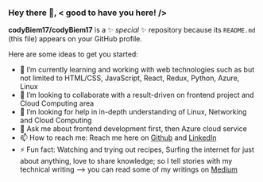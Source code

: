 ### Hey there 👋, < good to have you here! />


**codyBiem17/codyBiem17** is a ✨ _special_ ✨ repository because its `README.md` (this file) appears on your GitHub profile.

Here are some ideas to get you started:

- 🌱 I’m currently learning and working with web technologies such as but not limited to HTML/CSS, JavaScript, React, Redux, Python, Azure, Linux
- 👯 I’m looking to collaborate with a result-driven on frontend project and Cloud Computing area
- 🤔 I’m looking for help in in-depth understanding of Linux, Networking and Cloud Computing
- 💬 Ask me about frontend development first, then Azure cloud service
- 📫 How to reach me: Reach me here on [Github](https://github.com/codyBiem17) and [LinkedIn](https://www.linkedin.com/in/bellomaryam)
- ⚡ Fun fact: Watching and trying out recipes, Surfing the internet for just about anything, love to share knowledge; so I tell stories with my technical writing --> you can read some of my writings on [Medium](https://medium.com/@maryam_b)
